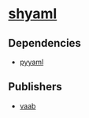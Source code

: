 # [shyaml](https://pypi.org/project/shyaml)

## Dependencies
- [pyyaml](packages/p/pyyaml.md)



## Publishers
- [vaab](https://pypi.org/user/vaab)

